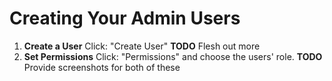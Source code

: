 # Creating Your Admin Users

1. **Create a User**
  Click: "Create User"
  **TODO** Flesh out more
1. **Set Permissions**
  Click: "Permissions" and choose the users' role.
  **TODO** Provide screenshots for both of these

